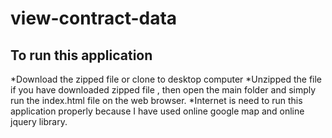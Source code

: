 # view-contract-data
## To run this application
*Download the zipped file or clone to desktop computer 
*Unzipped the file if you have downloaded zipped file , then open the main folder and simply run the index.html file on the web browser.
*Internet is need to run this application properly because I have used online google map and online jquery library.
